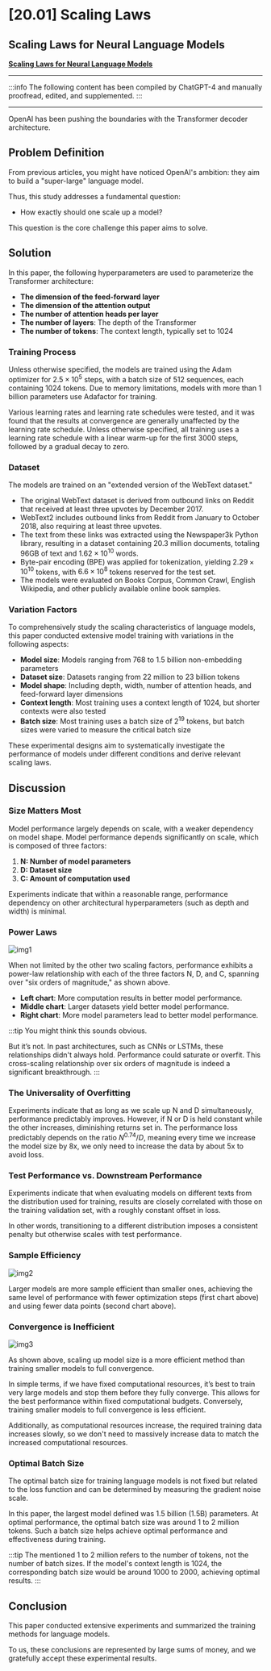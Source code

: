 # [20.01] Scaling Laws

## Scaling Laws for Neural Language Models

**[Scaling Laws for Neural Language Models](https://arxiv.org/abs/2001.08361)**

---

:::info
The following content has been compiled by ChatGPT-4 and manually proofread, edited, and supplemented.
:::

---

OpenAI has been pushing the boundaries with the Transformer decoder architecture.

## Problem Definition

From previous articles, you might have noticed OpenAI's ambition: they aim to build a "super-large" language model.

Thus, this study addresses a fundamental question:

- How exactly should one scale up a model?

This question is the core challenge this paper aims to solve.

## Solution

In this paper, the following hyperparameters are used to parameterize the Transformer architecture:

- **The dimension of the feed-forward layer**
- **The dimension of the attention output**
- **The number of attention heads per layer**
- **The number of layers**: The depth of the Transformer
- **The number of tokens**: The context length, typically set to 1024

### Training Process

Unless otherwise specified, the models are trained using the Adam optimizer for $2.5\times10^{5}$ steps, with a batch size of 512 sequences, each containing 1024 tokens. Due to memory limitations, models with more than 1 billion parameters use Adafactor for training.

Various learning rates and learning rate schedules were tested, and it was found that the results at convergence are generally unaffected by the learning rate schedule. Unless otherwise specified, all training uses a learning rate schedule with a linear warm-up for the first 3000 steps, followed by a gradual decay to zero.

### Dataset

The models are trained on an "extended version of the WebText dataset."

- The original WebText dataset is derived from outbound links on Reddit that received at least three upvotes by December 2017.
- WebText2 includes outbound links from Reddit from January to October 2018, also requiring at least three upvotes.
- The text from these links was extracted using the Newspaper3k Python library, resulting in a dataset containing 20.3 million documents, totaling 96GB of text and $1.62\times10^{10}$ words.
- Byte-pair encoding (BPE) was applied for tokenization, yielding $2.29\times10^{10}$ tokens, with $6.6\times10^{8}$ tokens reserved for the test set.
- The models were evaluated on Books Corpus, Common Crawl, English Wikipedia, and other publicly available online book samples.

### Variation Factors

To comprehensively study the scaling characteristics of language models, this paper conducted extensive model training with variations in the following aspects:

- **Model size**: Models ranging from 768 to 1.5 billion non-embedding parameters
- **Dataset size**: Datasets ranging from 22 million to 23 billion tokens
- **Model shape**: Including depth, width, number of attention heads, and feed-forward layer dimensions
- **Context length**: Most training uses a context length of 1024, but shorter contexts were also tested
- **Batch size**: Most training uses a batch size of $2^{19}$ tokens, but batch sizes were varied to measure the critical batch size

These experimental designs aim to systematically investigate the performance of models under different conditions and derive relevant scaling laws.

## Discussion

### Size Matters Most

Model performance largely depends on scale, with a weaker dependency on model shape. Model performance depends significantly on scale, which is composed of three factors:

1. **N: Number of model parameters**
2. **D: Dataset size**
3. **C: Amount of computation used**

Experiments indicate that within a reasonable range, performance dependency on other architectural hyperparameters (such as depth and width) is minimal.

### Power Laws

![img1](./img/img1.jpg)

When not limited by the other two scaling factors, performance exhibits a power-law relationship with each of the three factors N, D, and C, spanning over "six orders of magnitude," as shown above.

- **Left chart**: More computation results in better model performance.
- **Middle chart**: Larger datasets yield better model performance.
- **Right chart**: More model parameters lead to better model performance.

:::tip
You might think this sounds obvious.

But it’s not. In past architectures, such as CNNs or LSTMs, these relationships didn't always hold. Performance could saturate or overfit. This cross-scaling relationship over six orders of magnitude is indeed a significant breakthrough.
:::

### The Universality of Overfitting

Experiments indicate that as long as we scale up N and D simultaneously, performance predictably improves. However, if N or D is held constant while the other increases, diminishing returns set in. The performance loss predictably depends on the ratio $N^{0.74}/D$, meaning every time we increase the model size by 8x, we only need to increase the data by about 5x to avoid loss.

### Test Performance vs. Downstream Performance

Experiments indicate that when evaluating models on different texts from the distribution used for training, results are closely correlated with those on the training validation set, with a roughly constant offset in loss.

In other words, transitioning to a different distribution imposes a consistent penalty but otherwise scales with test performance.

### Sample Efficiency

![img2](./img/img2.jpg)

Larger models are more sample efficient than smaller ones, achieving the same level of performance with fewer optimization steps (first chart above) and using fewer data points (second chart above).

### Convergence is Inefficient

![img3](./img/img3.jpg)

As shown above, scaling up model size is a more efficient method than training smaller models to full convergence.

In simple terms, if we have fixed computational resources, it’s best to train very large models and stop them before they fully converge. This allows for the best performance within fixed computational budgets. Conversely, training smaller models to full convergence is less efficient.

Additionally, as computational resources increase, the required training data increases slowly, so we don't need to massively increase data to match the increased computational resources.

### Optimal Batch Size

The optimal batch size for training language models is not fixed but related to the loss function and can be determined by measuring the gradient noise scale.

In this paper, the largest model defined was 1.5 billion (1.5B) parameters. At optimal performance, the optimal batch size was around 1 to 2 million tokens. Such a batch size helps achieve optimal performance and effectiveness during training.

:::tip
The mentioned 1 to 2 million refers to the number of tokens, not the number of batch sizes. If the model's context length is 1024, the corresponding batch size would be around 1000 to 2000, achieving optimal results.
:::

## Conclusion

This paper conducted extensive experiments and summarized the training methods for language models.

To us, these conclusions are represented by large sums of money, and we gratefully accept these experimental results.
